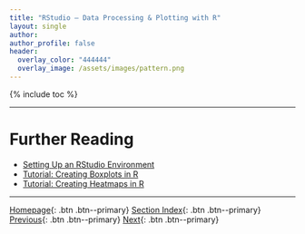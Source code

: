 ```yaml
---
title: "RStudio – Data Processing & Plotting with R"
layout: single
author:
author_profile: false
header:
  overlay_color: "444444"
  overlay_image: /assets/images/pattern.png
---
```


{% include toc %}









___
# Further Reading
* [Setting Up an RStudio Environment](02C-1-setting-up-rstudio)
* [Tutorial: Creating Boxplots in R](02C-2-rstudio-tutorial-box-plot)
* [Tutorial: Creating Heatmaps in R](02C-3-rstudio-tutorial-heatmap-plot)


___

[Homepage](../index.md){: .btn  .btn--primary}
[Section Index](00-DataVisualization-LandingPage){: .btn  .btn--primary}
[Previous](02B-8-plotly-tutorial-clustergram-plot){: .btn  .btn--primary}
[Next](02C-1-setting-up-rstudio){: .btn  .btn--primary}
